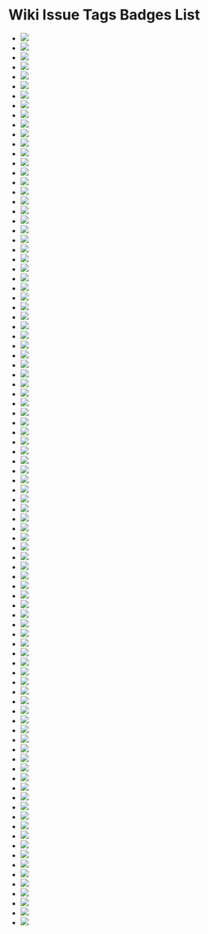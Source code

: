 # Wiki Issue Tags Badges List
* ![](https://img.shields.io/badge/SDGs指南-diy优质教育-0052cc)
* ![](https://img.shields.io/badge/SDGs指南-diy体面工作-0052cc)
* ![](https://img.shields.io/badge/SDGs指南-diy健康福祉-0052cc)
* ![](https://img.shields.io/badge/SDGs指南-diy全球伙伴-0052cc)
* ![](https://img.shields.io/badge/SDGs指南-diy工业创新-0052cc)
* ![](https://img.shields.io/badge/SDGs指南-diy性别平等-0052cc)
* ![](https://img.shields.io/badge/SDGs指南-diy机构正义-0052cc)
* ![](https://img.shields.io/badge/SDGs指南-diy气候行动-0052cc)
* ![](https://img.shields.io/badge/SDGs指南-diy永续供求-0052cc)
* ![](https://img.shields.io/badge/SDGs指南-diy永续社区-0052cc)
* ![](https://img.shields.io/badge/SDGs指南-diy海洋环境-0052cc)
* ![](https://img.shields.io/badge/SDGs指南-diy消除贫困-0052cc)
* ![](https://img.shields.io/badge/SDGs指南-diy消除饥饿-0052cc)
* ![](https://img.shields.io/badge/SDGs指南-diy清洁能源-0052cc)
* ![](https://img.shields.io/badge/SDGs指南-diy清洁饮水-0052cc)
* ![](https://img.shields.io/badge/SDGs指南-diy社会平等-0052cc)
* ![](https://img.shields.io/badge/SDGs指南-diy陆地生态-0052cc)
* ![](https://img.shields.io/badge/共同体指南-diy一个家👩‍👩‍👧‍👧-FF9DCC)
* ![](https://img.shields.io/badge/共同体指南-diy线上社区🌐-D4C5F9)
* ![](https://img.shields.io/badge/共同体指南-diy线下社区-D4C5F9)
* ![](https://img.shields.io/badge/学科指南-diy哲学思辨-36315C)
* ![](https://img.shields.io/badge/学科指南-diy数学计算-36315C)
* ![](https://img.shields.io/badge/感官指南-diy一种交媾-874F9E)
* ![](https://img.shields.io/badge/感官指南-diy一种听的方式👂-874F9E)
* ![](https://img.shields.io/badge/感官指南-diy一种味道👃-874F9E)
* ![](https://img.shields.io/badge/感官指南-diy一种多余的身体功能-874F9E)
* ![](https://img.shields.io/badge/感官指南-diy一种尴尬😬-874F9E)
* ![](https://img.shields.io/badge/感官指南-diy一种忍耐🕞-874F9E)
* ![](https://img.shields.io/badge/感官指南-diy一种怀旧感🕞-874F9E)
* ![](https://img.shields.io/badge/感官指南-diy一种沉默🙊-874F9E)
* ![](https://img.shields.io/badge/感官指南-diy一种看的方式👁-874F9E)
* ![](https://img.shields.io/badge/感官指南-diy一种瞬间感🕞-874F9E)
* ![](https://img.shields.io/badge/感官指南-diy一种笑的方式😄-874F9E)
* ![](https://img.shields.io/badge/感官指南-diy用身体思考🤔-874F9E)
* ![](https://img.shields.io/badge/政治指南-diy一种引导-215841)
* ![](https://img.shields.io/badge/政治指南-diy一种惰性共识-215841)
* ![](https://img.shields.io/badge/政治指南-diy一种投票-215841)
* ![](https://img.shields.io/badge/政治指南-diy一种抽签-215841)
* ![](https://img.shields.io/badge/政治指南-diy一种禁止⛔️-215841)
* ![](https://img.shields.io/badge/政治指南-diy一种统一-215841)
* ![](https://img.shields.io/badge/政治指南-diy一种轮值-215841)
* ![](https://img.shields.io/badge/政治指南-diy一种逃避统治的艺术-215841)
* ![](https://img.shields.io/badge/政治指南-diy一种选举-215841)
* ![](https://img.shields.io/badge/活动指南-diy一次社会公共事件-C2E0C6)
* ![](https://img.shields.io/badge/活动指南-diy一种走🚶‍♀️-C2E0C6)
* ![](https://img.shields.io/badge/活动指南-diy个人表达🗣️-C2E0C6)
* ![](https://img.shields.io/badge/活动指南-diy仪式🕯️-C2E0C6)
* ![](https://img.shields.io/badge/活动指南-diy儿童友好型活动🧒🏻-C2E0C6)
* ![](https://img.shields.io/badge/活动指南-diy共同讨论🗣️-C2E0C6)
* ![](https://img.shields.io/badge/活动指南-diy劳动/工作-C2E0C6)
* ![](https://img.shields.io/badge/活动指南-diy吃🍱-C2E0C6)
* ![](https://img.shields.io/badge/活动指南-diy游戏🎳-C2E0C6)
* ![](https://img.shields.io/badge/活动指南-diy热身-C2E0C6)
* ![](https://img.shields.io/badge/活动指南-diy照顾👨‍🍼-C2E0C6)
* ![](https://img.shields.io/badge/活动指南-diy辩论🗣️-C2E0C6)
* ![](https://img.shields.io/badge/测试label-fef2c0)
* ![](https://img.shields.io/badge/物的指南-diy墙-C5DEF5)
* ![](https://img.shields.io/badge/物的指南-diy屏幕🖥📱-C5DEF5)
* ![](https://img.shields.io/badge/物的指南-diy床🛏️-C5DEF5)
* ![](https://img.shields.io/badge/物的指南-diy纸📜-C5DEF5)
* ![](https://img.shields.io/badge/空间指南-diy办公室👩‍💼-f9d0c4)
* ![](https://img.shields.io/badge/空间指南-diy医院🏥-f9d0c4)
* ![](https://img.shields.io/badge/空间指南-diy咖啡店/茶馆☕️-f9d0c4)
* ![](https://img.shields.io/badge/空间指南-diy商店🏪-f9d0c4)
* ![](https://img.shields.io/badge/空间指南-diy图书馆📚-f9d0c4)
* ![](https://img.shields.io/badge/空间指南-diy学校🏫-f9d0c4)
* ![](https://img.shields.io/badge/空间指南-diy寺庙🛐-f9d0c4)
* ![](https://img.shields.io/badge/空间指南-diy山野⛰️-f9d0c4)
* ![](https://img.shields.io/badge/空间指南-diy工地🚧-f9d0c4)
* ![](https://img.shields.io/badge/空间指南-diy法院👩‍⚖️-f9d0c4)
* ![](https://img.shields.io/badge/空间指南-diy街道👮‍♂️-f9d0c4)
* ![](https://img.shields.io/badge/经济指南-diy一个超低成本的创作-DBAF65)
* ![](https://img.shields.io/badge/经济指南-diy一种以物换物🔂-DBAF65)
* ![](https://img.shields.io/badge/经济指南-diy一种合作社-DBAF65)
* ![](https://img.shields.io/badge/经济指南-diy一种礼物经济🎁-DBAF65)
* ![](https://img.shields.io/badge/经济指南-diy一种自给自足-DBAF65)
* ![](https://img.shields.io/badge/经济指南-diy一种货币经济🪙-DBAF65)
* ![](https://img.shields.io/badge/艺术指南-diy实验写作✍🏻️-FEF2C0)
* ![](https://img.shields.io/badge/艺术指南-diy实验声音🎵-FEF2C0)
* ![](https://img.shields.io/badge/艺术指南-diy实验小说-FEF2C0)
* ![](https://img.shields.io/badge/艺术指南-diy实验戏剧🎭-FEF2C0)
* ![](https://img.shields.io/badge/艺术指南-diy实验绘画🎨-FEF2C0)
* ![](https://img.shields.io/badge/艺术指南-diy实验舞蹈💃-FEF2C0)
* ![](https://img.shields.io/badge/艺术指南-diy歌曲🎤-FEF2C0)
* ![](https://img.shields.io/badge/艺术指南-diy行为艺术🕴-FEF2C0)
* ![](https://img.shields.io/badge/艺术指南-diy诵读🗣️-FEF2C0)
* ![](https://img.shields.io/badge/艺术指南-diy雕塑🗿-FEF2C0)
* ![](https://img.shields.io/badge/身份指南-diy年龄-BFDADC)
* ![](https://img.shields.io/badge/身份指南-diy性别🧑‍🦲-BFDADC)
* ![](https://img.shields.io/badge/身份指南-diy族群-BFDADC)
* ![](https://img.shields.io/badge/身份指南-diy物我-BFDADC)
* ![](https://img.shields.io/badge/身份指南-diy自我-BFDADC)
* ![](https://img.shields.io/badge/身份指南-diy阶层-BFDADC)
